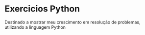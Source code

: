 # Exercicios Python
 Destinado a mostrar meu crescimento em resolução de problemas, utilizando a linguagem Python
